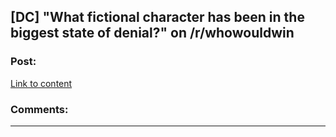 ## [DC] "What fictional character has been in the biggest state of denial?" on /r/whowouldwin

### Post:

[Link to content](http://www.reddit.com/r/whowouldwin/comments/22srhm/what_fictional_character_has_been_in_the_biggest/)

### Comments:

---


